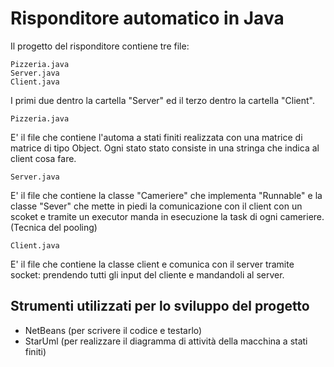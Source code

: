 # Risponditore automatico in Java
Il progetto del risponditore contiene tre file:
```
Pizzeria.java
Server.java
Client.java
```
I primi due dentro la cartella "Server" ed il terzo dentro la cartella "Client".

```
Pizzeria.java
```
E' il file che contiene l'automa a stati finiti realizzata con una matrice di matrice di tipo Object. Ogni stato stato consiste in una stringa che indica al client cosa fare.

```
Server.java
``` 
E' il file che contiene la classe "Cameriere" che implementa "Runnable" e la classe "Sever" che mette in piedi la comunicazione con il client con un scoket e tramite un executor manda in esecuzione la task di ogni cameriere. (Tecnica del pooling)

```
Client.java
```
E' il file che contiene la classe client e comunica con il server tramite socket: prendendo tutti gli input del cliente e mandandoli al server.

## Strumenti utilizzati per lo sviluppo del progetto
- NetBeans (per scrivere il codice e testarlo)
- StarUml (per realizzare il diagramma di attività della macchina a stati finiti)
